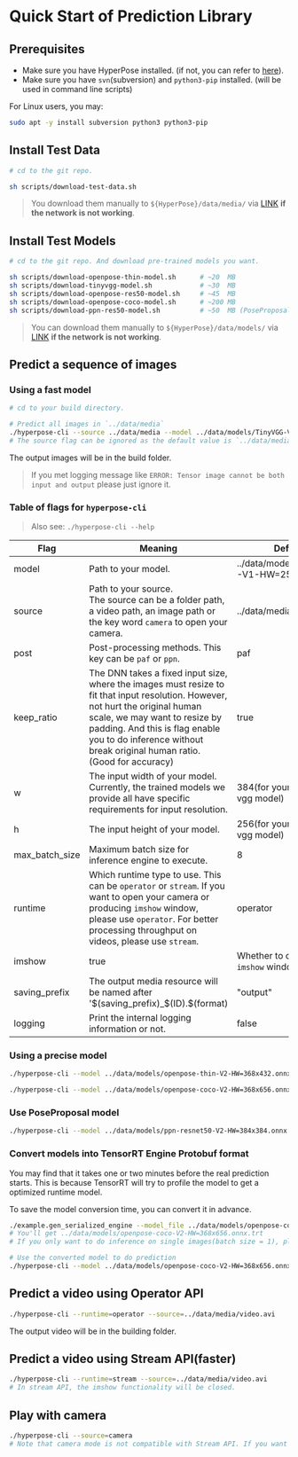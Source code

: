 # Quick Start of Prediction Library

## Prerequisites

* Make sure you have HyperPose installed. (if not, you can refer to [here](../install/prediction.md)).
* Make sure you have `svn`(subversion) and `python3-pip` installed. (will be used in command line scripts)

For Linux users, you may:

```bash
sudo apt -y install subversion python3 python3-pip
```

## Install Test Data

```bash
# cd to the git repo.

sh scripts/download-test-data.sh
```

> You download them manually to `${HyperPose}/data/media/` via [LINK](https://github.com/CMU-Perceptual-Computing-Lab/openpose/tree/master/examples/media) **if the network is not working**.

## Install Test Models

```bash
# cd to the git repo. And download pre-trained models you want. 

sh scripts/download-openpose-thin-model.sh      # ~20  MB
sh scripts/download-tinyvgg-model.sh            # ~30  MB
sh scripts/download-openpose-res50-model.sh     # ~45  MB
sh scripts/download-openpose-coco-model.sh      # ~200 MB
sh scripts/download-ppn-res50-model.sh          # ~50  MB (PoseProposal Algorithm)
```

> You can download them manually to `${HyperPose}/data/models/` via [LINK](https://drive.google.com/drive/folders/1w9EjMkrjxOmMw3Rf6fXXkiv_ge7M99jR?usp=sharing) **if the network is not working**.

## Predict a sequence of images

### Using a fast model

```bash
# cd to your build directory.

# Predict all images in `../data/media`
./hyperpose-cli --source ../data/media --model ../data/models/TinyVGG-V1-HW=256x384.uff
# The source flag can be ignored as the default value is `../data/media`.
```

The output images will be in the build folder.

> If you met logging message like `ERROR: Tensor image cannot be both input and output` please just ignore it. 

### Table of flags for `hyperpose-cli`

> Also see: `./hyperpose-cli --help`

| Flag           | Meaning                                                      | Default                                  |
| -------------- | ------------------------------------------------------------ | ---------------------------------------- |
| model          | Path to your model.                                          | ../data/models/TinyVGG-V1-HW=256x384.uff |
| source         | Path to your source. <br />The source can be a folder path, a video path, an image path or the key word `camera` to open your camera. | ../data/media/video.avi                  |
| post           | Post-processing methods. This key can be `paf` or `ppn`.     | paf                                      |
| keep_ratio     | The DNN takes a fixed input size, where the images must resize to fit that input resolution. However, not hurt the original human scale, we may want to resize by padding. And this is flag enable you to do inference without break original human ratio. (Good for accuracy) | true                                     |
| w              | The input width of your model. Currently, the trained models we provide all have specific requirements for input resolution. | 384(for your the tiny-vgg model)         |
| h              | The input height of your model.                              | 256(for your the tiny-vgg model)         |
| max_batch_size | Maximum batch size for inference engine to execute.          | 8                                        |
| runtime        | Which runtime type to use. This can be `operator` or `stream`. If you want to open your camera or producing `imshow` window, please use `operator`. For better processing throughput on videos, please use `stream`. | operator                                 |
| imshow         | true                                                         | Whether to open an `imshow` window.      |
| saving_prefix  | The output media resource will be named after '$(saving_prefix)_$(ID).$(format) | "output"                                 |
| logging        | Print the internal logging information or not.               | false                                    |

### Using a precise model

```bash
./hyperpose-cli --model ../data/models/openpose-thin-V2-HW=368x432.onnx --w 432 --h 368 

./hyperpose-cli --model ../data/models/openpose-coco-V2-HW=368x656.onnx --w 656 --h 368 
```

### Use PoseProposal model

```bash
./hyperpose-cli --model ../data/models/ppn-resnet50-V2-HW=384x384.onnx --w 384 --h 384 --post=ppn
```

### Convert models into TensorRT Engine Protobuf format

You may find that it takes one or two minutes before the real prediction starts. This is because TensorRT will try to profile the model to get a optimized runtime model. 

To save the model conversion time, you can convert it in advance.

```bash
./example.gen_serialized_engine --model_file ../data/models/openpose-coco-V2-HW=368x656.onnx --input_width 656 --input_height 368 --max_batch_size 20
# You'll get ../data/models/openpose-coco-V2-HW=368x656.onnx.trt
# If you only want to do inference on single images(batch size = 1), please use `--max_batch_size 1` and this will improve the engine's performance.

# Use the converted model to do prediction
./hyperpose-cli --model ../data/models/openpose-coco-V2-HW=368x656.onnx.trt --w 656 --h 368
```

## Predict a video using Operator API

```bash
./hyperpose-cli --runtime=operator --source=../data/media/video.avi
```

The output video will be in the building folder.

## Predict a video using Stream API(faster)

```bash
./hyperpose-cli --runtime=stream --source=../data/media/video.avi
# In stream API, the imshow functionality will be closed.
```

## Play with camera

```bash
./hyperpose-cli --source=camera
# Note that camera mode is not compatible with Stream API. If you want to do inference on your camera in real time, the Operator API is designed for it.
```

